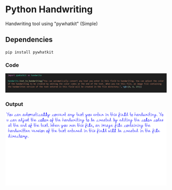 # Python Handwriting
Handwriting tool using "pywhatkit" (Simple)

## Dependencies

    pip install pywhatkit

### Code
![input](https://github.com/Sn0bzy/Python-Handwriting/blob/main/input.png?raw=true) 

### Output
![output](https://github.com/Sn0bzy/Python-Handwriting/blob/main/output.png?raw=true)

